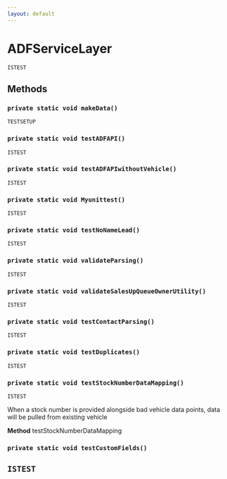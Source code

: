 ```yaml
---
layout: default
---
```

# ADFServiceLayer

`ISTEST`
## Methods
### `private static void makeData()`

`TESTSETUP`
### `private static void testADFAPI()`

`ISTEST`
### `private static void testADFAPIwithoutVehicle()`

`ISTEST`
### `private static void Myunittest()`

`ISTEST`
### `private static void testNoNameLead()`

`ISTEST`
### `private static void validateParsing()`

`ISTEST`
### `private static void validateSalesUpQueueOwnerUtility()`

`ISTEST`
### `private static void testContactParsing()`

`ISTEST`
### `private static void testDuplicates()`

`ISTEST`
### `private static void testStockNumberDataMapping()`

`ISTEST`

When a stock number is provided alongside bad vehicle data points, data will be pulled from existing vehicle


**Method** testStockNumberDataMapping

### `private static void testCustomFields()`

`ISTEST`
---
